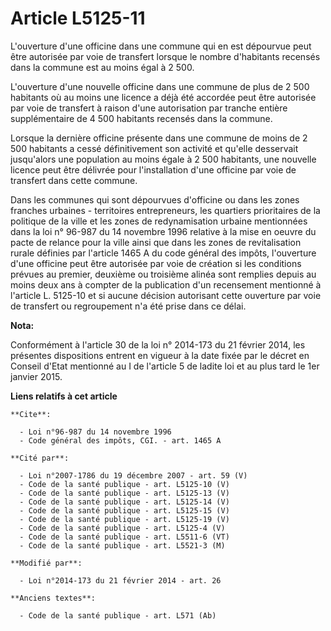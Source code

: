 # Article L5125-11

L'ouverture d'une officine dans une commune qui en est dépourvue peut être autorisée par voie de transfert lorsque le nombre
d'habitants recensés dans la commune est au moins égal à 2 500. 

L'ouverture d'une nouvelle officine dans une commune de plus de 2 500 habitants où au moins une licence a déjà été accordée
peut être autorisée par voie de transfert à raison d'une autorisation par tranche entière supplémentaire de 4 500 habitants
recensés dans la commune. 

Lorsque la dernière officine présente dans une commune de moins de 2 500 habitants a cessé définitivement son activité et
qu'elle desservait jusqu'alors une population au moins égale à 2 500 habitants, une nouvelle licence peut être délivrée pour
l'installation d'une officine par voie de transfert dans cette commune. 

Dans les communes qui sont dépourvues d'officine ou dans les zones franches urbaines - territoires entrepreneurs, les
quartiers prioritaires de la politique de la ville et les zones de redynamisation urbaine mentionnées dans la loi n° 96-987
du 14 novembre 1996 relative à la mise en oeuvre du pacte de relance pour la ville ainsi que dans les zones de revitalisation
rurale définies par l'article 1465 A du code général des impôts, l'ouverture d'une officine peut être autorisée par voie de
création si les conditions prévues au premier, deuxième ou troisième alinéa sont remplies depuis au moins deux ans à compter
de la publication d'un recensement mentionné à l'article L. 5125-10 et si aucune décision autorisant cette ouverture par voie
de transfert ou regroupement n'a été prise dans ce délai.

**Nota:**

Conformément à l'article 30 de la loi n° 2014-173 du 21 février 2014, les présentes dispositions entrent en vigueur à la date
fixée par le décret en Conseil d'Etat mentionné au I de l'article 5 de ladite loi et au plus tard le 1er janvier 2015.

**Liens relatifs à cet article**

	**Cite**:

	  - Loi n°96-987 du 14 novembre 1996
	  - Code général des impôts, CGI. - art. 1465 A

	**Cité par**:

	  - Loi n°2007-1786 du 19 décembre 2007 - art. 59 (V)
	  - Code de la santé publique - art. L5125-10 (V)
	  - Code de la santé publique - art. L5125-13 (V)
	  - Code de la santé publique - art. L5125-14 (V)
	  - Code de la santé publique - art. L5125-15 (V)
	  - Code de la santé publique - art. L5125-19 (V)
	  - Code de la santé publique - art. L5125-4 (V)
	  - Code de la santé publique - art. L5511-6 (VT)
	  - Code de la santé publique - art. L5521-3 (M)

	**Modifié par**:

	  - Loi n°2014-173 du 21 février 2014 - art. 26

	**Anciens textes**:

	  - Code de la santé publique - art. L571 (Ab)
